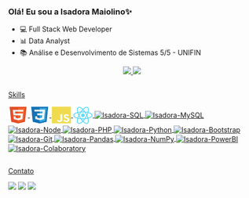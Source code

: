 ### Olá! Eu sou a Isadora Maiolino✨

- 💻 Full Stack Web Developer
- 📊 Data Analyst
- 📚 Análise e Desenvolvimento de Sistemas 5/5 - UNIFIN

<div align="center">
  <a href="https://github.com/IsadoraMaiolino">
  <img height="160em" src="https://github-readme-stats.vercel.app/api?username=IsadoraMaiolino&show_icons=true&theme=cobalt&include_all_commits=true&count_private=true"/>
  <img height="160em" src="https://github-readme-stats.vercel.app/api/top-langs/?username=IsadoraMaiolino&layout=compact&langs_count=7&theme=cobalt"/>
</div>

##

Skills
<div style="display: inline_block">
  <img align="center" alt="Isadora-HTML" height="35" width="40" src="https://raw.githubusercontent.com/devicons/devicon/master/icons/html5/html5-original.svg">
  <img align="center" alt="Isadora-CSS" height="35" width="40" src="https://raw.githubusercontent.com/devicons/devicon/master/icons/css3/css3-original.svg">
  <img align="center" alt="Isadora-Js" height="35" width="40" src="https://raw.githubusercontent.com/devicons/devicon/master/icons/javascript/javascript-plain.svg">
  <img align="center" alt="Isadora-React" height="40" width="40" src="https://raw.githubusercontent.com/devicons/devicon/master/icons/react/react-original.svg">
  <img align="center" alt="Isadora-SQL" height="50" width="40" src="https://cdn.jsdelivr.net/gh/devicons/devicon@latest/icons/azuresqldatabase/azuresqldatabase-original.svg" />
  <img align="center" alt="Isadora-MySQL" height="65" width="40" src="https://cdn.jsdelivr.net/gh/devicons/devicon@latest/icons/mysql/mysql-original.svg" />
  <img align="center" alt="Isadora-Node" height="55" width="38" src="https://cdn.jsdelivr.net/gh/devicons/devicon@latest/icons/nodejs/nodejs-original.svg" />
  <img align="center" alt="Isadora-PHP" height="50" width="60" src="https://cdn.jsdelivr.net/gh/devicons/devicon/icons/php/php-original.svg"/>
  <img align="center" alt="Isadora-Python" height="40" width="50" src="https://cdn.jsdelivr.net/gh/devicons/devicon/icons/python/python-original.svg" />
  <img align="center" alt="Isadora-Bootstrap" height="40" width="50" src="https://cdn.jsdelivr.net/gh/devicons/devicon/icons/bootstrap/bootstrap-original.svg" />
  <img align="center" alt="Isadora-Git" height="40" width="50" src="https://cdn.jsdelivr.net/gh/devicons/devicon@latest/icons/git/git-original.svg" />
  <img align="center" alt="Isadora-Pandas" height="40" width="50" src="https://cdn.jsdelivr.net/gh/devicons/devicon@latest/icons/pandas/pandas-original.svg" />
  <img align="center" alt="Isadora-NumPy" height="40" width="50" src="https://cdn.jsdelivr.net/gh/devicons/devicon@latest/icons/numpy/numpy-original.svg" />
  <img align="center" alt="Isadora-PowerBI" height="40" width="50" src="https://img.icons8.com/?size=100&id=Ny0t2MYrJ70p&format=png&color=000000" />
  <img align="center" alt="Isadora-Colaboratory" height="45" width="45" src="https://img.icons8.com/?size=100&id=lOqoeP2Zy02f&format=png&color=000000" />
          
  </div>
  
  ##

  Contato
  <div>
  <a href="https://www.linkedin.com/in/isadoramaiolino/" target="_blank"><img src="https://img.shields.io/badge/-LinkedIn-%230077B5?style=for-the-badge&logo=linkedin&logoColor=white" target="_blank"></a>
  <a href="mailto:isamaiolino23@gmail.com" target="_blank"><img src="https://img.shields.io/badge/Gmail-D14836?style=for-the-badge&logo=gmail&logoColor=white" target="_blank"></a>
  <a href="mailto:maiolinogm@hotmail.com" target="_blank"><img src="https://img.shields.io/badge/Microsoft_Outlook-0078D4?style=for-the-badge&logo=microsoft-outlook&logoColor=white" target="_blank"></a>
  </div>
